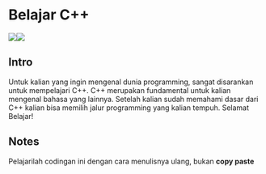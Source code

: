 # Belajar C++

![](https://img.shields.io/github/languages/top/raselldev/belajar-cpp?style=flat-square)![](https://img.shields.io/github/forks/raselldev/belajar-cpp?style=flat-square)

## Intro

Untuk kalian yang ingin mengenal dunia programming, sangat disarankan untuk mempelajari C++. C++ merupakan fundamental untuk kalian mengenal bahasa yang lainnya. Setelah kalian sudah memahami dasar dari C++ kalian bisa memilih jalur programming yang kalian tempuh. Selamat Belajar!

## Notes

Pelajarilah codingan ini dengan cara menulisnya ulang, bukan **copy paste**

